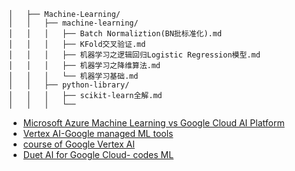 ```
│   ├── Machine-Learning/
│   │   ├── machine-learning/
│   │   │   ├── Batch Normaliztion(BN批标准化).md
│   │   │   ├── KFold交叉验证.md
│   │   │   ├── 机器学习之逻辑回归Logistic Regression模型.md
│   │   │   ├── 机器学习之降维算法.md
│   │   │   └── 机器学习基础.md
│   │   ├── python-library/
│   │   │   ├── scikit-learn全解.md
│   │   │   └── 
```

- [Microsoft Azure Machine Learning vs Google Cloud AI Platform](https://www.projectpro.io/compare/microsoft-azure-machine-learning-vs-google-cloud-ai-platform)
- [Vertex AI-Google managed ML tools](https://cloud.google.com/vertex-ai?utm_source=google&utm_medium=cpc&utm_campaign=na-CA-all-en-dr-bkws-all-all-trial-e-dr-1605212&utm_content=text-ad-none-any-DEV_c-CRE_665641361976-ADGP_Hybrid%20%7C%20BKWS%20-%20MIX%20%7C%20Txt_AI%20and%20ML%20General-KWID_43700077212830867-kwd-553582750299&utm_term=KW_vertex%20ai-ST_vertex%20ai&gclid=Cj0KCQjwz8emBhDrARIsANNJjS6jxtnMYjqEhtOkzeYsVZ9JoVUCN8Ok0Aq4T8fk4VISaUOdtR2xP3EaApA7EALw_wcB&gclsrc=aw.ds)
- [course of Google Vertex AI](https://cloudacademy.com/course/introduction-google-vertex-ai-4017/introduction/?utm_feeditemid=&utm_device=c&utm_term=&utm_source=google&utm_medium=ppc&utm_campaign=%5BSearch%5D+DSA+-+All+Website+-+Canada&hsa_cam=13335422330&hsa_grp=118167181610&hsa_mt=&hsa_src=g&hsa_ad=651406237625&hsa_acc={5890858304}&hsa_net=adwords&hsa_kw=&hsa_tgt=dsa-925802466635&hsa_ver=3&gclid=Cj0KCQjwz8emBhDrARIsANNJjS4BXBs0sHjHWnk4aaFfRBYbVfYBfbex0iyuZE8cp4iHY2hDe6pz-IkaAo0wEALw_wcB)
- [Duet AI for Google Cloud- codes ML](https://cloud.google.com/blog/products/application-modernization/introducing-duet-ai-for-google-cloud)
